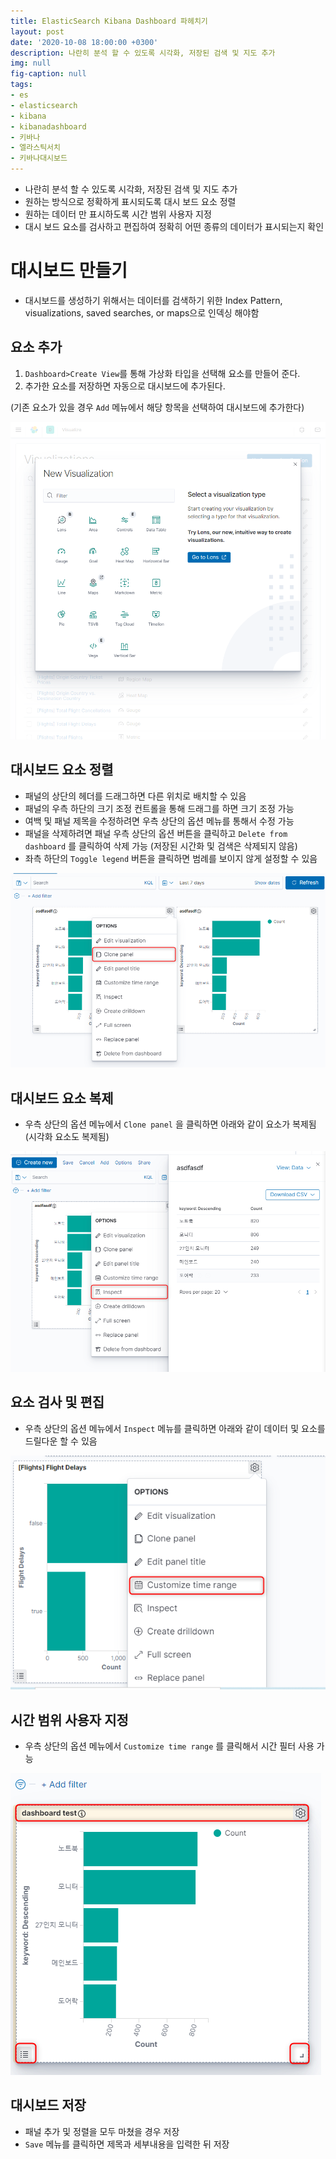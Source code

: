 ```yaml
---
title: ElasticSearch Kibana Dashboard 파헤치기
layout: post
date: '2020-10-08 18:00:00 +0300'
description: 나란히 분석 할 수 있도록 시각화, 저장된 검색 및 지도 추가
img: null
fig-caption: null
tags:
- es
- elasticsearch
- kibana
- kibanadashboard
- 키바나
- 엘라스틱서치
- 키바나대시보드
---
```


- 나란히 분석 할 수 있도록 시각화, 저장된 검색 및 지도 추가
- 원하는 방식으로 정확하게 표시되도록 대시 보드 요소 정렬
- 원하는 데이터 만 표시하도록 시간 범위 사용자 지정
- 대시 보드 요소를 검사하고 편집하여 정확히 어떤 종류의 데이터가 표시되는지 확인

# 대시보드 만들기

- 대시보드를 생성하기 위해서는 데이터를 검색하기 위한 Index Pattern, visualizations, saved searches, or maps으로 인덱싱 해야함

## 요소 추가

1. `Dashboard>Create View`를 통해 가상화 타입을 선택해 요소를 만들어 준다.
2. 추가한 요소를 저장하면 자동으로 대시보드에 추가된다.

(기존 요소가 있을 경우 `Add` 메뉴에서 해당 항목을 선택하여 대시보드에 추가한다)

![/assets/img/2020-10-12_18h09_500.png](/assets/img/2020-10-12_18h09_500.png)

## 대시보드 요소 정렬

- 패널의 상단의 헤더를 드래그하면 다른 위치로 배치할 수 있음
- 패널의 우측 하단의 크기 조정 컨트롤을 통해 드래그를 하면 크기 조정 가능
- 여백 및 패널 제목을 수정하려면 우측 상단의 옵션 메뉴를 통해서 수정 가능
- 패널을 삭제하려면 패널 우측 상단의 옵션 버튼을 클릭하고 `Delete from dashboard` 를 클릭하여 삭제 가능 (저장된 시간화 및 검색은 삭제되지 않음)
- 좌측 하단의 `Toggle legend` 버튼을 클릭하면 범례를 보이지 않게 설정할 수 있음

![/assets/img/2020-10-12_18h09_501.png](/assets/img/2020-10-12_18h09_501.png)

## 대시보드 요소 복제

- 우측 상단의 옵션 메뉴에서 `Clone panel` 을 클릭하면 아래와 같이 요소가 복제됨 (시각화 요소도 복제됨)

![/assets/img/2020-10-12_18h09_502.png](/assets/img/2020-10-12_18h09_502.png)

## 요소 검사 및 편집

- 우측 상단의 옵션 메뉴에서 `Inspect` 메뉴를 클릭하면 아래와 같이 데이터 및 요소를 드릴다운 할 수 있음

![/assets/img/2020-10-12_18h09_503.png](/assets/img/2020-10-12_18h09_503.png)

## 시간 범위 사용자 지정

- 우측 상단의 옵션 메뉴에서 `Customize time range` 를 클릭해서 시간 필터 사용 가능

![/assets/img/2020-10-12_18h09_504.png](/assets/img/2020-10-12_18h09_504.png)

## 대시보드 저장

- 패널 추가 및 정렬을 모두 마쳤을 경우 저장
- `Save` 메뉴를 클릭하면 제목과 세부내용을 입력한 뒤 저장
